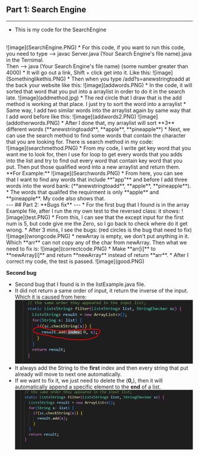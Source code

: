 ## Part 1: **Search Engine**
---
* This is my code for the SearchEngine
<br/>
![image](SearchEngine.PNG)
* For this code, if you want to run this code, you need to type --> javac Server.java (Your Search Engine's file name).java in the Ternimal. <br/>
 Then --> java (Your Search Engine's file name) (some number greater than 4000)
* It will go out a link, Shift + click get into it. Like this:
![image](Somethinglikethis.PNG)
* Then when you type /add?s=anewstringtoadd at the back your website like this:
![image](addwords.PNG)
* In the code, it will sorted that word that you put into a arraylist in order to do it in the search late. 
![image](addmethod.jpg)
* The red circle that I draw that is the add method is working at that place. I just try to sort the word into a arraylist
* Same way, I add two similar words into the arraylist again by same way that I add word before like this:
![image](addwords2.PNG)
![image](addotherwords.PNG)
* After I done that, my arraylist will sort **3** different words (**anewstringtoadd**, **apple**, **pineapple**)
* Next, we can use the search method to find some words that contain the character that you are looking for. There is search method in my code:<br/> 
![image](searchmethod.PNG)
* From my code, I write get key word that you want me to look for, then I use for loop to get every words that you adds into the list and try to find out every word that contain key word that you put. Then put those qualified word into a new arraylist and return them. <br/>
**For Example:**
![image](Searchwords.PNG)
* From here, you can see that I want to find any words that include **"app"** and before I add three words into the word bank: (**anewstringtoadd**, **apple**, **pineapple**). 
* The words that qualifed the requirment is only **apple** and **pineapple**. My code also shows that.
<br/>
---
## Part 2: **Bugs fix**
---
* For the first bug that I found is in the array Example file, after I run the my own test to the reversed class: it shows:
![image](test.PNG)
* From this, I can see that the except input for the first num is 5, but code give me the Zero, so I go back to check where do it get wrong.
* After 3 mins, I see the bugs: (red circles is the bug that need to fix)
![image](wrongcode.PNG)
* newArray is empty, we don't put anything in it. Which **arr** can not copy any of the char from newArray. Then what we need to fix is:
![image](correctcode.PNG)
* Make **arr[i]** to **newArray[i]** and return **newArray** instead of return **arr**.
* After I correct my code, the test is passed.
![image](good.PNG)

**Second bug**
* Second bug that I found is in the listExample.java file.
* It did not return a same order of input, it return the inverse of the input. Which it is caused from here:
![image](problem.PNG)
* It always add the String to the **first** index and then every string that put already will move to next one automatically. 
* If we want to fix it, we just need to delete the (**0,**), then it will automatically append a specific element to the **end** of a list.
![image](好的.PNG)